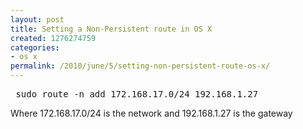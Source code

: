 ```yaml
---
layout: post
title: Setting a Non-Persistent route in OS X
created: 1276274759
categories:
- os x
permalink: /2010/june/5/setting-non-persistent-route-os-x/
---
```

<pre>
 sudo route -n add 172.168.17.0/24 192.168.1.27
</pre>
<p>Where 172.168.17.0/24 is the network and 192.168.1.27 is the gateway&nbsp;</p>
